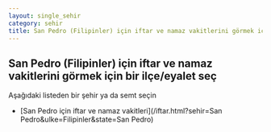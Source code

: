 ```yaml
---
layout: single_sehir
category: sehir
title: San Pedro (Filipinler) için iftar ve namaz vakitlerini görmek için bir ilçe/eyalet seç
---
```



## San Pedro (Filipinler) için iftar ve namaz vakitlerini görmek için bir ilçe/eyalet seç

Aşağıdaki listeden bir şehir ya da semt seçin


* [San Pedro için iftar ve namaz vakitleri](/iftar.html?sehir=San Pedro&ulke=Filipinler&state=San Pedro)
